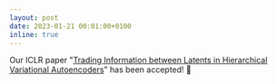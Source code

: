 ```yaml
---
layout: post
date: 2023-01-21 00:01:00+0100
inline: true
---
```


Our ICLR paper "<a href='https://openreview.net/forum?id=eWtMdr6yCmL'>Trading Information between Latents in Hierarchical Variational Autoencoders</a>" has been accepted! :tada:
